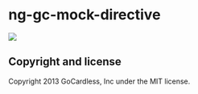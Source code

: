 # ng-gc-mock-directive

![](https://circleci.com/gh/gocardless-ng/ng-gc-mock-directive.png?circle-token=:circle-token)

## Copyright and license

Copyright 2013 GoCardless, Inc under the MIT license.
